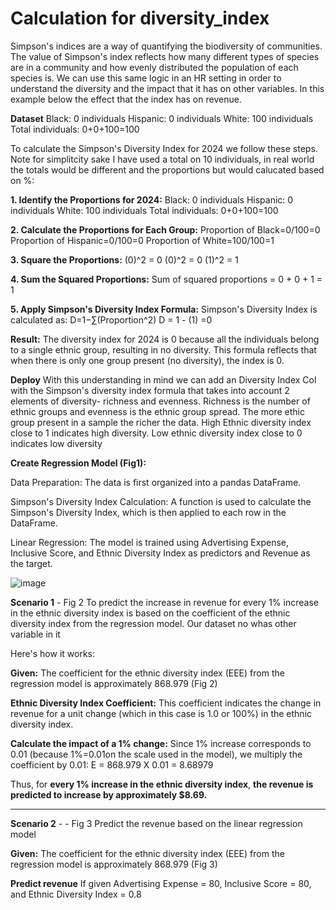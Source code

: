 # Calculation for diversity_index

Simpson's indices are a way of quantifying the biodiversity of communities. The value of Simpson's index reflects how many different types of species are in a community and how evenly distributed the population of each species is. We can use this same logic in an HR setting in order to understand the diversity and the impact that it has on other variables. In this example below the effect that the index has on revenue. 

**Dataset**
Black: 0 individuals
Hispanic: 0 individuals
White: 100 individuals
Total individuals: 0+0+100=100


To calculate the Simpson's Diversity Index for 2024 we follow these steps. Note for simplitcity sake I have used a total on 10 individuals, in real world the totals would be different and the proportions but would calucated based on %:

**1. Identify the Proportions for 2024:**
Black: 0 individuals
Hispanic: 0 individuals
White: 100 individuals
Total individuals: 0+0+100=100

**2. Calculate the Proportions for Each Group:**
Proportion of Black=0/100=0 
Proportion of Hispanic=0/100=0 
Proportion of White=100/100=1

**3. Square the Proportions:**
(0)^2 = 0
(0)^2 = 0
(1)^2 = 1

**4. Sum the Squared Proportions:**
Sum of squared proportions = 0 + 0 + 1 = 1

**5. Apply Simpson's Diversity Index Formula:**
Simpson's Diversity Index is calculated as:
D=1−∑(Proportion^2)
D = 1 - (1) =0

**Result:**
The diversity index for 2024 is 0 because all the individuals belong to a single ethnic group, resulting in no diversity. This formula reflects that when there is only one group present (no diversity), the index is 0. 

**Deploy**
With this understanding in mind we can add an Diversity Index Col with the Simpson's diversity index formula that takes into account 2 elements of diversity- richness and evenness. Richness is the number of ethnic groups and evenness is the ethnic group spread.  The more ethic group present in a sample the richer the data. High Ethnic diversity index close to 1 indicates high diversity. Low ethnic diversity index close to 0 indicates low diversity 

**Create Regression Model (Fig1):**

Data Preparation: The data is first organized into a pandas DataFrame.

Simpson's Diversity Index Calculation: A function is used to calculate the Simpson's Diversity Index, which is then applied to each row in the DataFrame.

Linear Regression: The model is trained using Advertising Expense, Inclusive Score, and Ethnic Diversity Index as predictors and Revenue as the target.

![image](https://github.com/user-attachments/assets/3181e864-0882-4e99-a813-43dc3ed7f106)

**Scenario 1** - Fig 2
To predict the increase in revenue for every 1% increase in the ethnic diversity index is based on the coefficient of the ethnic diversity index from the regression model. Our dataset no whas other variable in it 

Here's how it works:

**Given:**
The coefficient for the ethnic diversity index (EEE) from the regression model is approximately 868.979 (Fig 2)

**Ethnic Diversity Index Coefficient:**
This coefficient indicates the change in revenue for a unit change (which in this case is 1.0 or 100%) in the ethnic diversity index.

**Calculate the impact of a 1% change:**
Since 1% increase corresponds to 0.01 (because 1%=0.01on the scale used in the model), we multiply the coefficient by 0.01:
E = 868.979 X 0.01 = 8.68979

Thus, for **every 1% increase in the ethnic diversity index**, **the revenue is predicted to increase by approximately $8.69.**

*****************************************************************************************************
**Scenario 2** - - Fig 3
Predict the revenue based on the linear regression model 

**Given:**
The coefficient for the ethnic diversity index (EEE) from the regression model is approximately 868.979 (Fig 3)

**Predict revenue**
If given Advertising Expense = 80, Inclusive Score = 80, and Ethnic Diversity Index = 0.8 

